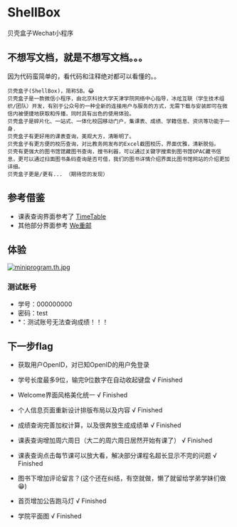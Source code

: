 # ShellBox
贝壳盒子Wechat小程序
## 不想写文档，就是不想写文档。。。
因为代码蛮简单的，看代码和注释绝对都可以看懂的。。

```
贝壳盒子(ShellBox)，简称SB。😂
贝壳盒子是一款微信小程序，由北京科技大学天津学院网络中心指导，冰炫互联（学生技术组织/团队）开发，有别于公众号的一种全新的连接用户与服务的方式，无需下载与安装即可在微信内被便捷地获取和传播，同时具有出色的使用体验。
贝壳盒子是碎片化、一站式、一体化校园移动门户，集课表、成绩、学籍信息、资讯等功能于一身.
贝壳盒子有更好用的课表查询，美观大方，清晰明了。
贝壳盒子有更方便的校历查询，对比教务网发布的Excel截图校历，界面优雅，清新脱俗。
贝壳有更强大的图书馆馆藏图书查询，搜书利器，可以通过关键字搜索到图书馆OPAC藏书信息，更可以通过扫面图书条码查询是否可借，我们的图书详情介绍界面比图书馆网站的介绍更加详细。
贝壳盒子更是/更有... （期待您的发现）
```

## 参考借鉴
 - 课表查询界面参考了
[TimeTable](https://github.com/qq273681448/TimeTable)
 - 其他部分界面参考
 [We重邮](https://github.com/mcc108/wecqupt)

## 体验

[![miniprogram.th.jpg](http://www.z4a.net/images/2018/05/04/miniprogram.th.jpg)](小程序体验码)


### 测试账号

- 学号：000000000
- 密码：test
- *：测试账号无法查询成绩！！！




## 下一步flag

- 获取用户OpenID，对已知OpenID的用户免登录

- 学号长度最多9位，输完9位数字在自动收起键盘 √ Finished

- Welcome界面风格美化统一 √ Finished

- 个人信息页面重新设计排版布局以及内容 √ Finished

- 成绩查询完善加权计算，以及很奔放生成成绩单 √ Finished

- 课表查询增加周六周日（大二的周六周日居然开始有课了） √ Finished

- 课表查询点击每节课可以放大看，解决部分课程名超长显示不完的问题 √ Finished

- 图书下增加评论留言？(这个还在纠结，有空就做，懒了就留给学弟学妹们做😁)

- 首页增加公告跑马灯 √ Finished

- 学院平面图 √ Finished
